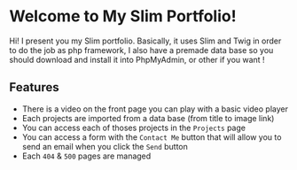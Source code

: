 # Welcome to My Slim Portfolio!

Hi! I present you my Slim portfolio. Basically, it uses Slim and Twig in order to do the job as php framework, I also have a premade data base so you should download and install it into PhpMyAdmin, or other if you want !

## Features

* There is a video on the front page you can play with a basic video player
* Each projects are imported from a data base (from title to image link)
* You can access each of thoses projects in the `Projects` page
* You can access a form with the `Contact Me` button that will allow you to send an email when you click the `Send` button
* Each `404` & `500` pages are managed
